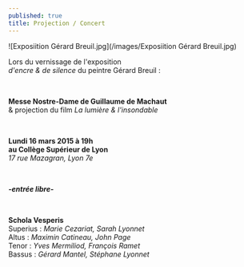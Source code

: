 ```yaml
---
published: true
title: Projection / Concert
---
```


![Exposiition Gérard Breuil.jpg](/images/Exposiition Gérard Breuil.jpg)

Lors du vernissage de l'exposition  
*d'encre & de silence* du peintre Gérard Breuil :  

&nbsp;

**Messe Nostre-Dame de Guillaume de Machaut**  
& projection du film *La lumière & l'insondable* 

&nbsp;

**Lundi 16 mars 2015 à 19h**  
**au Collège Supérieur de Lyon**  
*17 rue Mazagran, Lyon 7e*

&nbsp;

***-entrée libre-***
 
 &nbsp;
 
**Schola Vesperis**  
Superius : *Marie Cezariat, Sarah Lyonnet*  
Altus : *Maximin Catineau, John Page*  
Tenor : *Yves Mermiliod, François Ramet*  
Bassus : *Gérard Mantel, Stéphane Lyonnet*


